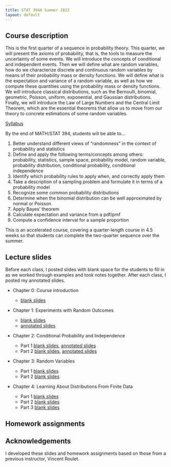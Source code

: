 ```yaml
---
title: STAT 394A Summer 2022
layout: default
---
```


## Course description

This is the first quarter of a sequence in probability theory. This quarter, we will present the axioms of probability, that is, the tools to measure the uncertainty of some events. We will introduce the concepts of conditional and independent events. Then we will define what are random variables, how do we characterize discrete and continuous random variables by means of their probability mass or density functions. We will define what is the expectation and variance of a random variable, as well as how we compute these quantities using the probability mass or density functions. We will introduce classical distributions, such as the Bernoulli, binomial, geometric, Poisson, uniform, exponential, and Gaussian distributions. Finally, we will introduce the Law of Large Numbers and the Central Limit Theorem, which are the essential theorems that allow us to move from our theory to concrete estimations of some random variables.

[Syllabus](STAT394_syllabus_2022_summer_Kunke.pdf)

By the end of MATH/STAT 394, students will be able to...

1. Better understand different views of “randomness” in the context of probability and statistics
2. Define and apply the following terms/concepts among others: probability, statistics, sample space, probability model, random variable, probability distribution, conditional probability, conditional independence
3. Identify which probability rules to apply when, and correctly apply them
4. Take a description of a sampling problem and formulate it in terms of a probability model
5. Recognize some common probability distributions
6. Determine when the binomial distribution can be well approximated by normal or Poisson
7. Apply Bayes’ theorem
8. Calculate expectation and variance from a pdf/pmf
9. Compute a confidence interval for a sample proportion

This is an accelerated course, covering a quarter-length course in 4.5 weeks so that students can complete the two-quarter sequence over the summer.

## Lecture slides

Before each class, I posted slides with blank space for the students to fill in as we worked through examples and took notes together. After each class, I posted my annotated slides.

- Chapter 0: Course introduction
    - [blank slides](Slides/STAT394_Chapter0_Intro_slides.pdf)
  
- Chapter 1: Experiments with Random Outcomes
    - [blank slides](Slides/STAT394_Chapter1_slides.pdf)
    - [annotated slides](Slides_Annotated/STAT394_Chapter1_Lecture01_allnotes.pdf)
  
- Chapter 2: Conditional Probability and Independence
    - Part 1 [blank slides](Slides/STAT394_Chapter2_Part1_slides.pdf), [annotated slides](Slides_Annotated/STAT394_Chapter2_Lec1_up_to_indep_and_RVs.pdf)
    - Part 2 [blank slides](Slides/STAT394_Chapter2_Part2_slides.pdf), [annotated slides](Slides_Annotated/STAT394_Chapter2_Lec2_restofchapter2.pdf)

- Chapter 3: Random Variables
    - Part 1 [blank slides](Slides/STAT394_Chapter3_Part1_slides.pdf)
    - Part 2 [blank slides](Slides/STAT394_Chapter3_Part2_slides.pdf)

- Chapter 4: Learning About Distributions From Finite Data
    - Part 1 [blank slides](Slides/STAT394_Chapter4beyond_Part1_slides.pdf)
    - Part 2 [blank slides](Slides/STAT394_Chapter4beyond_Part2_slides.pdf)
    - Part 3 [blank slides](Slides/STAT394_Chapter4beyond_Part3_slides.pdf)

## Homework assignments

## Acknowledgements

I developed these slides and homework assignments based on those from a previous instructor, Vincent Roulet.
